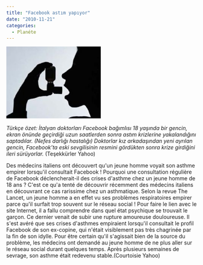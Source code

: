 ```yaml
---
title: "Facebook astım yapıyor"
date: "2010-11-21"
categories: 
  - Planéte
---
```


[![cocuklarda-astim-hastaligi.jpg](../uploads/2010/11/cocuklarda-astim-hastaligi.jpg)](../uploads/2010/11/cocuklarda-astim-hastaligi.jpg "cocuklarda-astim-hastaligi.jpg")

_Türkçe özet: İtalyan doktorları Facebook bağımlısı 18 yaşında bir gencin, ekran önünde geçirdiği uzun saatlerden sonra astım krizlerine yakalandığını saptadılar. (Nefes darlığı hastalığı) Doktorlar kız arkadaşından yeni ayrılan gencin, Facebook’ta eski sevgilisinin resmini gördükten sonra krize girdiğini ileri sürüyorlar._ (Teşekkürler Yahoo)

Des médecins italiens ont découvert qu'un jeune homme voyait son asthme empirer lorsqu'il consultait Facebook ! Pourquoi une consultation régulière de Facebook déclencherait-il des crises d'asthme chez un jeune homme de 18 ans ? C'est ce qu'a tenté de découvrir récemment des médecins italiens en découvrant ce cas rarissime chez un asthmatique. Selon la revue The Lancet, un jeune homme a en effet vu ses problèmes respiratoires empirer parce qu'il surfait trop souvent sur le réseau social ! Pour faire le lien avec le site Internet, il a fallu comprendre dans quel état psychique se trouvait le garçon. Ce dernier venait de subir une rupture amoureuse douloureuse. Il s'est avéré que ses crises d'asthmes empiraient lorsqu'il consultait le profil Facebook de son ex-copine, qui n'était visiblement pas très chagrinée par la fin de son idylle. Pour être certain qu'il s'agissait bien de la source du problème, les médecins ont demandé au jeune homme de ne plus aller sur le réseau social durant quelques temps. Après plusieurs semaines de sevrage, son asthme était redevenu stable.(Courtoisie Yahoo)
